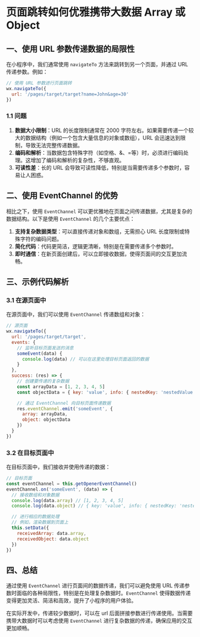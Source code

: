# 页面跳转如何优雅携带大数据 Array 或 Object

## 一、使用 URL 参数传递数据的局限性

在小程序中，我们通常使用 `navigateTo` 方法来跳转到另一个页面，并通过 URL 传递参数。例如：

```javascript
// 使用 URL 参数进行页面跳转
wx.navigateTo({
  url: '/pages/target/target?name=John&age=30'
})
```

### 1.1 问题

1. **数据大小限制**：URL 的长度限制通常在 2000 字符左右。如果需要传递一个较大的数据结构（例如一个包含大量信息的对象或数组），URL 会迅速达到限制，导致无法完整传递数据。
2. **编码和解析**：当数据包含特殊字符（如空格、&、=等）时，必须进行编码处理。这增加了编码和解析的复杂性，不够直观。
3. **可读性差**：长的 URL 会导致可读性降低，特别是当需要传递多个参数时，容易让人困惑。

## 二、使用 EventChannel 的优势

相比之下，使用 `EventChannel` 可以更优雅地在页面之间传递数据，尤其是复杂的数据结构。以下是使用 `EventChannel` 的几个主要优点：

1. **支持复杂数据类型**：可以直接传递对象和数组，无需担心 URL 长度限制或特殊字符的编码问题。
2. **简化代码**：代码更简洁，逻辑更清晰，特别是在需要传递多个参数时。
3. **即时通信**：在新页面创建后，可以立即接收数据，使得页面间的交互更加流畅。

## 三、示例代码解析

### 3.1 在源页面中

在源页面中，我们可以使用 `EventChannel` 传递数组和对象：

```javascript
// 源页面
wx.navigateTo({
  url: '/pages/target/target',
  events: {
    // 监听目标页面发送的消息
    someEvent(data) {
      console.log(data) // 可以在这里处理目标页面返回的数据
    }
  },
  success: (res) => {
    // 创建要传递的复杂数据
    const arrayData = [1, 2, 3, 4, 5]
    const objectData = { key: 'value', info: { nestedKey: 'nestedValue' } }

    // 通过 EventChannel 向目标页面传递数据
    res.eventChannel.emit('someEvent', {
      array: arrayData,
      object: objectData
    })
  }
})
```

### 3.2 在目标页面中

在目标页面中，我们接收并使用传递的数据：

```javascript
// 目标页面
const eventChannel = this.getOpenerEventChannel()
eventChannel.on('someEvent', (data) => {
  // 接收数组和对象数据
  console.log(data.array) // [1, 2, 3, 4, 5]
  console.log(data.object) // { key: 'value', info: { nestedKey: 'nestedValue' } }

  // 进行相应的数据处理
  // 例如，渲染数据到页面上
  this.setData({
    receivedArray: data.array,
    receivedObject: data.object
  })
})
```

## **四、总结**

通过使用 `EventChannel` 进行页面间的数据传递，我们可以避免使用 URL 传递参数时面临的各种局限性，特别是在处理复杂数据时。`EventChannel` 使得数据传递变得更加灵活、简洁和高效，提升了小程序的用户体验。

在实际开发中，传递较少数据时，可以在 url 后面拼接参数进行传递使用。当需要携带大数据时可以考虑使用 `EventChannel` 进行复杂数据的传递，确保应用的交互更加顺畅。

